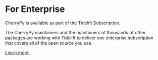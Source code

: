 

# For Enterprise


CherryPy is available as part of the Tidelift Subscription.


The CherryPy maintainers and the maintainers of thousands of other packages
are working with Tidelift to deliver one enterprise subscription that covers
all of the open source you use.


[Learn more](https://tidelift.com/subscription/pkg/pypi-cherrypy?utm_source=pypi-cherrypy&utm_medium=referral&utm_campaign=github).







